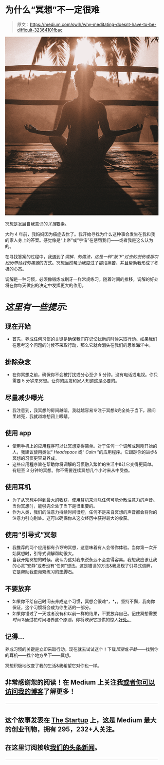# 为什么“冥想”不一定很难

> 原文：<https://medium.com/swlh/why-meditating-doesnt-have-to-be-difficult-32364101fbac>

![](img/de91727789f7e8f27c035928365e7cde.png)

冥想是发展自我意识的*关键*要素。

大约 4 年前，我妈妈因为癌症去世了。我开始寻找为什么这种事会发生在我和我的家人身上的答案。感觉像是“上帝”或“宇宙”在惩罚我们——或者我是这么认为的。

在寻找答案的过程中，我遇到了*调解、*的做法，这是一种“放下”过去的创伤或那次经历带给我的*痛苦*的方式。冥想当然帮助我度过了那段痛苦，并且帮助我形成了积极的心态。

调解是一种习惯，必须像锻炼或刷牙一样常规练习。随着时间的推移，调解的好处将在你每天做出的决定中发挥更大的作用。

# *这里有一些提示:*

## **现在开始**

*   首先，养成任何习惯的关键是确保我们在记忆犹新的时候采取行动。如果我们在思考这个问题的时候不采取行动，那么它就会消失在我们的思维海洋中。

## **排除杂念**

*   在你冥想之前，确保你不会被打扰或分心至少 5 分钟。没有电话或电视。你只需要 5 分钟来冥想。让你的朋友和家人知道这是必要的。

## **尽量减少曝光**

*   我注意到，我冥想的房间越暗，我就越容易专注于冥想&完全处于当下。房间里越亮，我就越难想闭上眼睛。

## **使用 app**

*   使用手机上的应用程序可以让冥想变得简单。对于任何一个调解或刚刚开始的人，我建议使用类似“ *Headspace* 或“ *Calm* ”的应用程序。它跟踪你的进步&冥想的习惯更容易养成。
*   这些应用程序旨在帮助你将调解的习惯融入繁忙的生活中&让它变得更简单。有短至 3 分钟的冥想。你不需要连续冥想几个小时来从中受益。

## **使用耳机**

*   为了从冥想中得到最大的收获，使用耳机来消除任何可能分散注意力的声音。当你冥想时，能够完全处于当下是很重要的。
*   作为人类，我们的注意力持续时间很短，任何不是来自冥想的声音都会将你的注意力引向别处。这可以确保你从这次经历中获得最大的收获。

## **使用“引导式”冥想**

*   我推荐的两个应用都有*引导的*冥想，这意味着有人会带你体验。当你第一次开始冥想时，引导式调解帮助很大。
*   当我开始冥想的时候，我认为这对我来说永远不会变得容易。我想我应该让我的心灵“安静”或者没有“任何”想法。这是错误的方法&我发现了引导式调解，它是帮助我更频繁练习的垫脚石。

## **不要放弃**

*   如果你不给自己时间去养成这个习惯，冥想会很难*，*，。坚持不懈，我向你保证，这个习惯将会成为你生活的一部分。
*   如果你错过了一天或者没有和以前一样的结果，不要放弃自己。记住冥想需要*时间* &通过花时间培养这个原则，你将*收获*它提供的惊人[好处。](https://www.artofliving.org/us-en/meditation/meditation-for-you/benefits-of-meditation)

## **记得…**

养成习惯的关键是立即采取行动。现在就去试试这个！下载*顶空*或*平静*——找到你的耳机——找个地方坐下——冥想。

冥想积极地改变了我的生活&我希望它对你也一样。

## 非常感谢您的阅读！在 Medium 上关注我[或者你可以访问](/@inspiredculture)[我的博客](https://raulinspires.wordpress.com)了解更多！

![](img/731acf26f5d44fdc58d99a6388fe935d.png)

## 这个故事发表在 [The Startup](https://medium.com/swlh) 上，这是 Medium 最大的创业刊物，拥有 295，232+人关注。

## 在这里订阅接收[我们的头条新闻](http://growthsupply.com/the-startup-newsletter/)。

![](img/731acf26f5d44fdc58d99a6388fe935d.png)